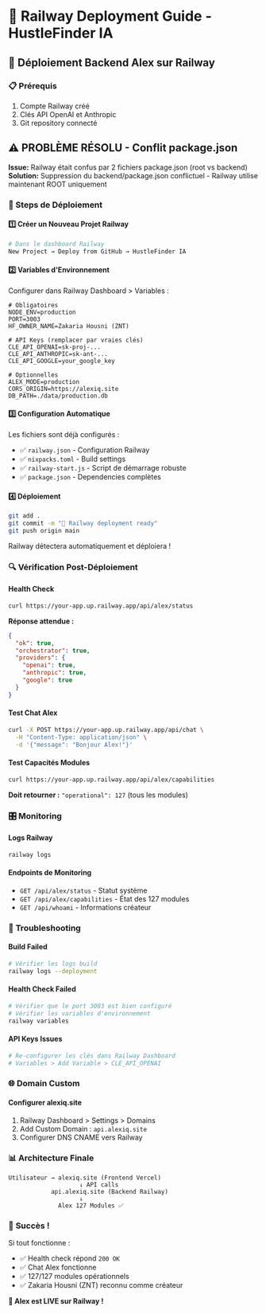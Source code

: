 # 🚂 Railway Deployment Guide - HustleFinder IA

## 🎯 Déploiement Backend Alex sur Railway

### 📋 Prérequis
1. Compte Railway créé
2. Clés API OpenAI et Anthropic 
3. Git repository connecté

## ⚠️ **PROBLÈME RÉSOLU** - Conflit package.json
**Issue:** Railway était confus par 2 fichiers package.json (root vs backend)
**Solution:** Suppression du backend/package.json conflictuel - Railway utilise maintenant ROOT uniquement

### 🚀 Steps de Déploiement

#### 1️⃣ **Créer un Nouveau Projet Railway**
```bash
# Dans le dashboard Railway
New Project → Deploy from GitHub → HustleFinder IA
```

#### 2️⃣ **Variables d'Environnement** 
Configurer dans Railway Dashboard > Variables :

```env
# Obligatoires
NODE_ENV=production
PORT=3003
HF_OWNER_NAME=Zakaria Housni (ZNT)

# API Keys (remplacer par vraies clés)
CLE_API_OPENAI=sk-proj-...
CLE_API_ANTHROPIC=sk-ant-...
CLE_API_GOOGLE=your_google_key

# Optionnelles
ALEX_MODE=production
CORS_ORIGIN=https://alexiq.site
DB_PATH=./data/production.db
```

#### 3️⃣ **Configuration Automatique**
Les fichiers sont déjà configurés :
- ✅ `railway.json` - Configuration Railway
- ✅ `nixpacks.toml` - Build settings  
- ✅ `railway-start.js` - Script de démarrage robuste
- ✅ `package.json` - Dependencies complètes

#### 4️⃣ **Déploiement**
```bash
git add .
git commit -m "🚂 Railway deployment ready"
git push origin main
```

Railway détectera automatiquement et déploiera !

### 🔍 **Vérification Post-Déploiement**

#### **Health Check**
```bash
curl https://your-app.up.railway.app/api/alex/status
```

**Réponse attendue :**
```json
{
  "ok": true,
  "orchestrator": true,
  "providers": {
    "openai": true,
    "anthropic": true,
    "google": true
  }
}
```

#### **Test Chat Alex**
```bash
curl -X POST https://your-app.up.railway.app/api/chat \
  -H "Content-Type: application/json" \
  -d '{"message": "Bonjour Alex!"}'
```

#### **Test Capacités Modules**
```bash
curl https://your-app.up.railway.app/api/alex/capabilities
```

**Doit retourner :** `"operational": 127` (tous les modules)

### 🎛️ **Monitoring**

#### **Logs Railway**
```bash
railway logs
```

#### **Endpoints de Monitoring**
- `GET /api/alex/status` - Statut système
- `GET /api/alex/capabilities` - État des 127 modules  
- `GET /api/whoami` - Informations créateur

### 🔧 **Troubleshooting**

#### **Build Failed**
```bash
# Vérifier les logs build
railway logs --deployment
```

#### **Health Check Failed**  
```bash
# Vérifier que le port 3003 est bien configuré
# Vérifier les variables d'environnement
railway variables
```

#### **API Keys Issues**
```bash
# Re-configurer les clés dans Railway Dashboard
# Variables > Add Variable > CLE_API_OPENAI
```

### 🌐 **Domain Custom**

#### **Configurer alexiq.site**
1. Railway Dashboard > Settings > Domains
2. Add Custom Domain : `api.alexiq.site`  
3. Configurer DNS CNAME vers Railway

### 📊 **Architecture Finale**

```
Utilisateur → alexiq.site (Frontend Vercel)
                    ↓ API calls
            api.alexiq.site (Backend Railway)
                    ↓
              Alex 127 Modules ✅
```

### 🎉 **Succès !**

Si tout fonctionne :
- ✅ Health check répond `200 OK`
- ✅ Chat Alex fonctionne 
- ✅ 127/127 modules opérationnels
- ✅ Zakaria Housni (ZNT) reconnu comme créateur

**🚀 Alex est LIVE sur Railway !**